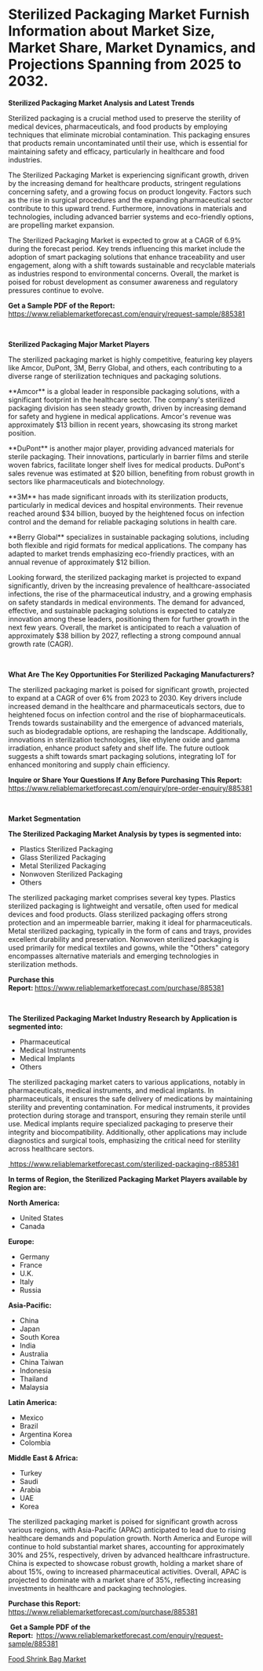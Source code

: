 <p><h1>Sterilized Packaging Market Furnish Information about Market Size, Market Share, Market Dynamics, and Projections Spanning from 2025 to 2032.</h1></p><p><strong>Sterilized Packaging Market Analysis and Latest Trends</strong></p>
<p><p>Sterilized packaging is a crucial method used to preserve the sterility of medical devices, pharmaceuticals, and food products by employing techniques that eliminate microbial contamination. This packaging ensures that products remain uncontaminated until their use, which is essential for maintaining safety and efficacy, particularly in healthcare and food industries.</p><p>The Sterilized Packaging Market is experiencing significant growth, driven by the increasing demand for healthcare products, stringent regulations concerning safety, and a growing focus on product longevity. Factors such as the rise in surgical procedures and the expanding pharmaceutical sector contribute to this upward trend. Furthermore, innovations in materials and technologies, including advanced barrier systems and eco-friendly options, are propelling market expansion.</p><p>The Sterilized Packaging Market is expected to grow at a CAGR of 6.9% during the forecast period. Key trends influencing this market include the adoption of smart packaging solutions that enhance traceability and user engagement, along with a shift towards sustainable and recyclable materials as industries respond to environmental concerns. Overall, the market is poised for robust development as consumer awareness and regulatory pressures continue to evolve.</p></p>
<p><strong>Get a Sample PDF of the Report:&nbsp;</strong> <a href="https://www.reliablemarketforecast.com/enquiry/request-sample/885381?utm_campaign=3182&utm_medium=2&utm_source=Github&utm_content=ia&utm_term=08032025&utm_id=sterilized-packaging">https://www.reliablemarketforecast.com/enquiry/request-sample/885381</a></p>
<p>&nbsp;</p>
<p><strong>Sterilized Packaging Major Market Players</strong></p>
<p><p>The sterilized packaging market is highly competitive, featuring key players like Amcor, DuPont, 3M, Berry Global, and others, each contributing to a diverse range of sterilization techniques and packaging solutions. </p><p>**Amcor** is a global leader in responsible packaging solutions, with a significant footprint in the healthcare sector. The company's sterilized packaging division has seen steady growth, driven by increasing demand for safety and hygiene in medical applications. Amcor's revenue was approximately $13 billion in recent years, showcasing its strong market position.</p><p>**DuPont** is another major player, providing advanced materials for sterile packaging. Their innovations, particularly in barrier films and sterile woven fabrics, facilitate longer shelf lives for medical products. DuPont's sales revenue was estimated at $20 billion, benefiting from robust growth in sectors like pharmaceuticals and biotechnology.</p><p>**3M** has made significant inroads with its sterilization products, particularly in medical devices and hospital environments. Their revenue reached around $34 billion, buoyed by the heightened focus on infection control and the demand for reliable packaging solutions in health care.</p><p>**Berry Global** specializes in sustainable packaging solutions, including both flexible and rigid formats for medical applications. The company has adapted to market trends emphasizing eco-friendly practices, with an annual revenue of approximately $12 billion.</p><p>Looking forward, the sterilized packaging market is projected to expand significantly, driven by the increasing prevalence of healthcare-associated infections, the rise of the pharmaceutical industry, and a growing emphasis on safety standards in medical environments. The demand for advanced, effective, and sustainable packaging solutions is expected to catalyze innovation among these leaders, positioning them for further growth in the next few years. Overall, the market is anticipated to reach a valuation of approximately $38 billion by 2027, reflecting a strong compound annual growth rate (CAGR).</p></p>
<p>&nbsp;</p>
<p><strong>What Are The Key Opportunities For Sterilized Packaging Manufacturers?</strong></p>
<p><p>The sterilized packaging market is poised for significant growth, projected to expand at a CAGR of over 6% from 2023 to 2030. Key drivers include increased demand in the healthcare and pharmaceuticals sectors, due to heightened focus on infection control and the rise of biopharmaceuticals. Trends towards sustainability and the emergence of advanced materials, such as biodegradable options, are reshaping the landscape. Additionally, innovations in sterilization technologies, like ethylene oxide and gamma irradiation, enhance product safety and shelf life. The future outlook suggests a shift towards smart packaging solutions, integrating IoT for enhanced monitoring and supply chain efficiency.</p></p>
<p><strong>Inquire or Share Your Questions If Any Before Purchasing This Report:</strong> <a href="https://www.reliablemarketforecast.com/enquiry/pre-order-enquiry/885381?utm_campaign=3182&utm_medium=2&utm_source=Github&utm_content=ia&utm_term=08032025&utm_id=sterilized-packaging">https://www.reliablemarketforecast.com/enquiry/pre-order-enquiry/885381</a></p>
<p>&nbsp;</p>
<p><strong>Market Segmentation</strong></p>
<p><strong>The Sterilized Packaging Market Analysis by types is segmented into:</strong></p>
<p><ul><li>Plastics Sterilized Packaging</li><li>Glass Sterilized Packaging</li><li>Metal Sterilized Packaging</li><li>Nonwoven Sterilized Packaging</li><li>Others</li></ul></p>
<p><p>The sterilized packaging market comprises several key types. Plastics sterilized packaging is lightweight and versatile, often used for medical devices and food products. Glass sterilized packaging offers strong protection and an impermeable barrier, making it ideal for pharmaceuticals. Metal sterilized packaging, typically in the form of cans and trays, provides excellent durability and preservation. Nonwoven sterilized packaging is used primarily for medical textiles and gowns, while the "Others" category encompasses alternative materials and emerging technologies in sterilization methods.</p></p>
<p><strong>Purchase this Report:&nbsp;</strong><a href="https://www.reliablemarketforecast.com/purchase/885381?utm_campaign=3182&utm_medium=2&utm_source=Github&utm_content=ia&utm_term=08032025&utm_id=sterilized-packaging">https://www.reliablemarketforecast.com/purchase/885381</a></p>
<p>&nbsp;</p>
<p><strong>The Sterilized Packaging Market Industry Research by Application is segmented into:</strong></p>
<p><ul><li>Pharmaceutical</li><li>Medical Instruments</li><li>Medical Implants</li><li>Others</li></ul></p>
<p><p>The sterilized packaging market caters to various applications, notably in pharmaceuticals, medical instruments, and medical implants. In pharmaceuticals, it ensures the safe delivery of medications by maintaining sterility and preventing contamination. For medical instruments, it provides protection during storage and transport, ensuring they remain sterile until use. Medical implants require specialized packaging to preserve their integrity and biocompatibility. Additionally, other applications may include diagnostics and surgical tools, emphasizing the critical need for sterility across healthcare sectors.</p></p>
<p><a href="https://www.reliablemarketforecast.com/sterilized-packaging-r885381?utm_campaign=3182&utm_medium=2&utm_source=Github&utm_content=ia&utm_term=08032025&utm_id=sterilized-packaging">&nbsp;https://www.reliablemarketforecast.com/sterilized-packaging-r885381</a></p>
<p><strong>In terms of Region, the Sterilized Packaging Market Players available by Region are:</strong></p>
<p>
    <p> <strong> North America: </strong>
        <ul>
            <li>United States</li>
            <li>Canada</li>
        </ul>
        </p> 
    <p> <strong> Europe: </strong>
        <ul>
            <li>Germany</li>
            <li>France</li>
            <li>U.K.</li>
            <li>Italy</li>
            <li>Russia</li>
        </ul>
        </p> 
    <p> <strong> Asia-Pacific: </strong>
        <ul>
            <li>China</li>
            <li>Japan</li>
            <li>South Korea</li>
            <li>India</li>
            <li>Australia</li>
            <li>China Taiwan</li>
            <li>Indonesia</li>
            <li>Thailand</li>
            <li>Malaysia</li>
        </ul>
        </p> 
    <p> <strong> Latin America: </strong>
        <ul>
            <li>Mexico</li>
            <li>Brazil</li>
            <li>Argentina Korea</li>
            <li>Colombia</li>
        </ul>
        </p> 
    <p> <strong> Middle East & Africa: </strong>
        <ul>
            <li>Turkey</li>
            <li>Saudi</li>
            <li>Arabia</li>
            <li>UAE</li>
            <li>Korea</li>
        </ul>
    </p>
    </p>
<p><p>The sterilized packaging market is poised for significant growth across various regions, with Asia-Pacific (APAC) anticipated to lead due to rising healthcare demands and population growth. North America and Europe will continue to hold substantial market shares, accounting for approximately 30% and 25%, respectively, driven by advanced healthcare infrastructure. China is expected to showcase robust growth, holding a market share of about 15%, owing to increased pharmaceutical activities. Overall, APAC is projected to dominate with a market share of 35%, reflecting increasing investments in healthcare and packaging technologies.</p></p>
<p><strong>Purchase this Report: </strong><a href="https://www.reliablemarketforecast.com/purchase/885381?utm_campaign=3182&utm_medium=2&utm_source=Github&utm_content=ia&utm_term=08032025&utm_id=sterilized-packaging">https://www.reliablemarketforecast.com/purchase/885381</a></p>
<p>&nbsp;<strong>Get a Sample PDF of the Report:&nbsp;&nbsp;</strong><a href="https://www.reliablemarketforecast.com/enquiry/request-sample/885381?utm_campaign=3182&utm_medium=2&utm_source=Github&utm_content=ia&utm_term=08032025&utm_id=sterilized-packaging">https://www.reliablemarketforecast.com/enquiry/request-sample/885381</a></p>
<p><strong></strong></p>
<p><p><a href="https://github.com/shrebasokib/Market-Research-Report-List-1/blob/main/food-shrink-bag-market.md?utm_campaign=3182&utm_medium=2&utm_source=Github&utm_content=ia&utm_term=08032025&utm_id=sterilized-packaging">Food Shrink Bag Market</a></p></p>